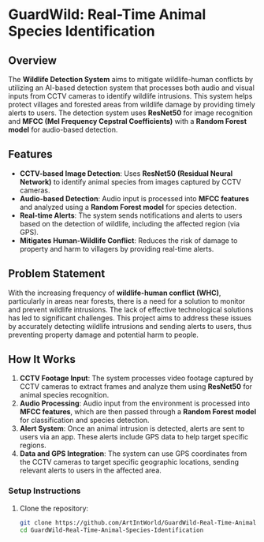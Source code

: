 # GuardWild: Real-Time Animal Species Identification

## Overview
The **Wildlife Detection System** aims to mitigate wildlife-human conflicts by utilizing an AI-based detection system that processes both audio and visual inputs from CCTV cameras to identify wildlife intrusions. This system helps protect villages and forested areas from wildlife damage by providing timely alerts to users. The detection system uses **ResNet50** for image recognition and **MFCC (Mel Frequency Cepstral Coefficients)** with a **Random Forest model** for audio-based detection.

## Features
- **CCTV-based Image Detection**: Uses **ResNet50 (Residual Neural Network)** to identify animal species from images captured by CCTV cameras.
- **Audio-based Detection**: Audio input is processed into **MFCC features** and analyzed using a **Random Forest model** for species detection.
- **Real-time Alerts**: The system sends notifications and alerts to users based on the detection of wildlife, including the affected region (via GPS).
- **Mitigates Human-Wildlife Conflict**: Reduces the risk of damage to property and harm to villagers by providing real-time alerts.

## Problem Statement
With the increasing frequency of **wildlife-human conflict (WHC)**, particularly in areas near forests, there is a need for a solution to monitor and prevent wildlife intrusions. The lack of effective technological solutions has led to significant challenges. This project aims to address these issues by accurately detecting wildlife intrusions and sending alerts to users, thus preventing property damage and potential harm to people.

## How It Works
1. **CCTV Footage Input**: The system processes video footage captured by CCTV cameras to extract frames and analyze them using **ResNet50** for animal species recognition.
2. **Audio Processing**: Audio input from the environment is processed into **MFCC features**, which are then passed through a **Random Forest model** for classification and species detection.
3. **Alert System**: Once an animal intrusion is detected, alerts are sent to users via an app. These alerts include GPS data to help target specific regions.
4. **Data and GPS Integration**: The system can use GPS coordinates from the CCTV cameras to target specific geographic locations, sending relevant alerts to users in the affected area.

### Setup Instructions
1. Clone the repository:
   ```bash
   git clone https://github.com/ArtIntWorld/GuardWild-Real-Time-Animal-Species-Identification.git
   cd GuardWild-Real-Time-Animal-Species-Identification
